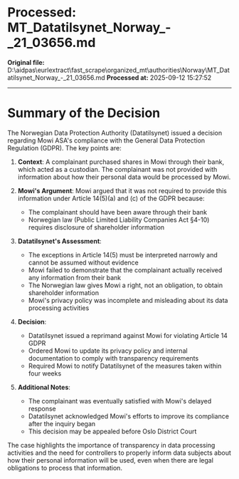 # Processed: MT_Datatilsynet_Norway_-_21_03656.md

**Original file:** D:\aidpas\eurlextract\fast_scrape\organized_mt\authorities\Norway\MT_Datatilsynet_Norway_-_21_03656.md
**Processed at:** 2025-09-12 15:27:52

---

# Summary of the Decision

The Norwegian Data Protection Authority (Datatilsynet) issued a decision regarding Mowi ASA's compliance with the General Data Protection Regulation (GDPR). The key points are:

1. **Context**: A complainant purchased shares in Mowi through their bank, which acted as a custodian. The complainant was not provided with information about how their personal data would be processed by Mowi.

2. **Mowi's Argument**: Mowi argued that it was not required to provide this information under Article 14(5)(a) and (c) of the GDPR because:
   - The complainant should have been aware through their bank
   - Norwegian law (Public Limited Liability Companies Act §4-10) requires disclosure of shareholder information

3. **Datatilsynet's Assessment**:
   - The exceptions in Article 14(5) must be interpreted narrowly and cannot be assumed without evidence
   - Mowi failed to demonstrate that the complainant actually received any information from their bank
   - The Norwegian law gives Mowi a right, not an obligation, to obtain shareholder information
   - Mowi's privacy policy was incomplete and misleading about its data processing activities

4. **Decision**:
   - Datatilsynet issued a reprimand against Mowi for violating Article 14 GDPR
   - Ordered Mowi to update its privacy policy and internal documentation to comply with transparency requirements
   - Required Mowi to notify Datatilsynet of the measures taken within four weeks

5. **Additional Notes**:
   - The complainant was eventually satisfied with Mowi's delayed response
   - Datatilsynet acknowledged Mowi's efforts to improve its compliance after the inquiry began
   - This decision may be appealed before Oslo District Court

The case highlights the importance of transparency in data processing activities and the need for controllers to properly inform data subjects about how their personal information will be used, even when there are legal obligations to process that information.